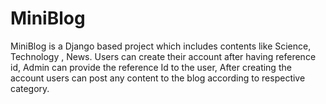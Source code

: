 # MiniBlog
MiniBlog is a Django based project which includes contents like Science, Technology , News. Users can create their account after having reference id, Admin can provide the reference Id to the user, After creating the account users can post any content to the blog according to respective category.
